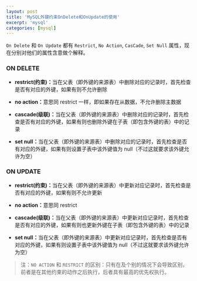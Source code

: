 ```yaml
---
layout: post
title: 'MySQL外键约束OnDelete和OnUpdate的使用'
excerpt: 'mysql'
categories: [mysql]
---
```


`On Delete` 和 `On Update` 都有 `Restrict`, `No Action`, `CasCade`, `Set Null` 属性，现在分别对他们的属性含意做个解释。

### ON DELETE

-   <b>restrict(约束)：</b>当在父表（即外键的来源表）中删除对应的记录时，首先检查是否有对应的外键，如果有则不允许删除

-   <b>no action：</b>意思同 restrict 一样，即如果存在从数据，不允许删除主数据

-   <b>cascade(级联)：</b>当在父表（即外键的来源表）中删除对应的记录时，首先检查是否有对应的外键，如果有则也删除外键在子表（即包含外键的表）中的记录

-   <b>set null：</b>当在父表（即外键的来源表）中删除对应的记录时，首先检查是否有对应的外键，如果有则设置子表中该外键值为 null（不过这就要求该外键允许为空）

### ON UPDATE

-   <b>restrict(约束)：</b>当在父表（即外键的来源表）中更新对应记录时，首先检查是否有对应的外键，如果有则不允许更新

-   <b>no action：</b>意思同 restrict

-   <b>cascade(级联)：</b>当在父表（即外键的来源表）中更新对应记录时，首先检查是否有对应的外键，如果有则也更新外键在子表（即包含外键的表）中的记录

-   <b>set null：</b>当在父表（即外键的来源表）中更新对应记录时，首先检查是否有对应的外键，如果有则设置子表中该外键值为 null（不过这就要求该外键允许为空）

> 注：`NO ACTION` 和 `RESTRICT` 的区别：只有在及个别的情况下会导致区别，前者是在其他约束的动作之后执行，后者具有最高的优先权执行。
